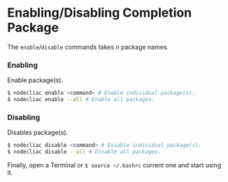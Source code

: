 # Enabling/Disabling Completion Package

The `enable`/`disable` commands takes _n_ package names.

### Enabling

Enable package(s).

```sh
$ nodecliac enable <command> # Enable individual package(s).
$ nodecliac enable --all # Enable all packages.
```

### Disabling

Disables package(s).

```sh
$ nodecliac disable <command> # Disable individual package(s).
$ nodecliac disable --all # Disable all packages.
```

Finally, open a Terminal or `$ source ~/.bashrc` current one and start using it.
